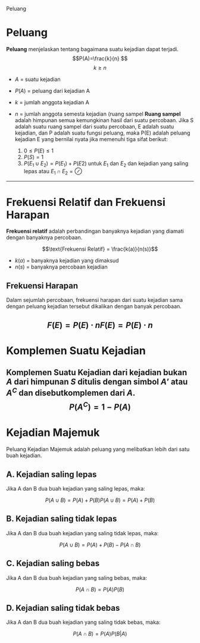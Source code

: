 Peluang

# Peluang
**Peluang** menjelaskan tentang bagaimana suatu kejadian dapat terjadi.
$$P(A)=\frac{k}{n} $$
$$k \ge n$$
-	$A$ = suatu kejadian
-	$P(A)$ = peluang dari kejadian A
-	$k$ = jumlah anggota kejadian A
-	$n$ = jumlah anggota semesta kejadian (ruang sampel
**Ruang sampel** adalah himpunan semua kemungkinan hasil dari suatu percobaan.
	Jika S adalah suatu ruang sampel dari suatu percobaan, E adalah suatu kejadian, dan P adalah suatu fungsi peluang, maka P(E) adalah peluang kejadian E yang bernilai nyata jika memenuhi tiga sifat berikut:
	
	1. $0\le P(E)\le 1$
	2. $P(S)=1$
	3. $P(E_1\cup E_2)=P(E_1)+P(E2)$ untuk $E_1$ dan $E_2$ dan kejadian yang saling lepas atau $E_1 \cap E_2 = \oslash$
---
# Frekuensi Relatif dan Frekuensi Harapan

**Frekuensi relatif** adalah perbandingan banyaknya kejadian yang diamati dengan banyaknya percobaan.

$$\text{Frekuensi Relatif} = \frac{k(a)}{n(s)}$$
-	$k(a)$ = banyaknya kejadian yang dimaksud
-	$n(s)$ = banyaknya percobaan kejadian
## Frekuensi Harapan

Dalam sejumlah percobaan, frekuensi harapan dari suatu kejadian sama dengan peluang kejadian tersebut dikalikan dengan banyak percobaan.

$$F(E) = P(E)\cdot nF(E)=P(E)\cdot n$$
---
# Komplemen Suatu Kejadian
**Komplemen Suatu Kejadian** dari kejadian bukan $A$ dari himpunan $S$ ditulis dengan simbol $A’$ atau $A^C$ dan disebutkomplemen dari $A$.
$$ P(A^C) = 1 - P(A)$$
---
# Kejadian Majemuk
Peluang Kejadian Majemuk adalah peluang yang melibatkan lebih dari satu buah kejadian.
## A. Kejadian saling lepas

Jika A dan B dua buah kejadian yang saling lepas, maka:

$$P(A\cup B)= P(A)+P(B)P(A∪B)=P(A)+P(B)$$


## B. Kejadian saling tidak lepas

Jika A dan B dua buah kejadian yang saling tidak lepas, maka:

$$P(A\cup B)= P(A)+P(B)-P(A\cap B)$$


## C. Kejadian saling bebas

Jika A dan B dua buah kejadian yang saling bebas, maka:

$$P(A\cap B)= P(A)P(B)$$


## D. Kejadian saling tidak bebas

Jika A dan B dua buah kejadian yang saling tidak bebas, maka:

$$P(A\cap B)= P(A)P(B|A)$$